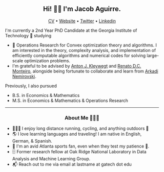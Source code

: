 <h2 align="center">Hi! 👋🏼 I'm Jacob Aguirre.</h2>
<p align="center">
<a href="https://www.jacobaguirre.com/Jacob_Aguirre_CV.pdf">CV</a> •
<a href="https://www.jacobaguirre.com/">Website</a> •
<a href="https://twitter.com/JacobMAguirre">Twitter</a> •
<a href="https://www.linkedin.com/in/jacob-aguirre9/">Linkedin</a>
</p>


I'm currently a 2nd Year PhD Candidate at the Georgia Institute of Technology 🐝 studying
- 🧮 Operations Research for Convex optimization theory and algorithms. I am interested in the theory, complexity analysis, and implementation of efficiently computable algorithms and numerical codes for solving large-scale optimization problems.
- I'm grateful to be advised by [Anton J. Kleywegt](https://www.isye.gatech.edu/users/anton-kleywegt/) and [Renato D.C. Monteiro](https://www.isye.gatech.edu/users/renato-monteiro/), alongside being fortunate to collaborate and learn from [Arkadi Nemirovski](https://www2.isye.gatech.edu/~nemirovs/CVBrief.htm).

Previously, I also pursued
- B.S. in Economics & Mathematics
- M.S. in Economics & Mathematics & Operations Research

-------
<h3 align="center">About Me 👨🏻‍💻</h3>

- 🚴🏼‍♂️ I enjoy long distance running, cycling, and anything outdoors 🌳
- 🌎 I love learning languages and traveling! I am native in English, German, & Spanish.
- 🏈 I'm an avid Atlanta sports fan, even when they test my patience 🦅.
- 🗄️ Former research fellow at Oak Ridge National Laboratory in Data Analysis and Machine Learning Group.
- 📬 Reach out to me via email at lastname at gatech dot edu
